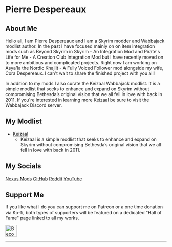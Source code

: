# Pierre Despereaux

## About Me

Hello all, I am Pierre Despereaux and I am a Skyrim modder and Wabbajack modlist author. In the past I have focused mainly on on item integration mods such as Beyond Skyrim in Skyrim - An Integration Mod and Pirate's Life for Me - A Creation Club Integration Mod but I have recently moved on to more ambitious and complicated projects. Right now I am working on Asya'la the Nordic Khajiit - A Fully Voiced Follower mod alongside my wife, Cora Despereaux. I can't wait to share the finished project with you all!

In addition to my mods I also curate the Keizaal Wabbajack modlist. It is a simple modlist that seeks to enhance and expand on Skyrim without compromising Bethesda’s original vision that we all fell in love with back in 2011. If you're interested in learning more Keizaal be sure to visit the Wabbajack Discord server.

## My Modlist

- [Keizaal](https://pierredespereaux.github.io/Keizzal)
  - Keizaal is a simple modlist that seeks to enhance and expand on Skyrim without compromising Bethesda’s original vision that we all fell in love with back in 2011.

## My Socials
<!-- markdownlint-disable MD033 -->
<div class="socials">
<a class="buttons" href="https://www.nexusmods.com/users/42051055">Nexus Mods</a>
<a class="buttons" href="https://github.com/EzioTheDeadPoet">GitHub</a>
<a class="buttons" href="https://www.reddit.com/user/EzioTheDeadPoet">Reddit</a>
<a class="buttons" href="https://www.youtube.com/channel/UCJrDizmqxqo-v9yhEvcU59Q">YouTube</a>
</div>

## Support Me

If you like what I do you can support me on Patreon or a one time donation via Ko-fi, both types of supporters will be featured on a dedicated "Hall of Fame" page linked to all my works.

<a href="https://www.patreon.com/bePatron?u=40374890"><img class="ko-fi" height='36' style='border:0px;height:36px;' src='https://media.discordapp.net/attachments/479647610055950336/718697459592986634/Patreon_Button.png' border='0' alt="Become a Patron" /></a>

<!-- markdownlint-enable MD033 -->

---
